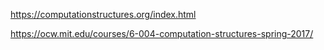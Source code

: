https://computationstructures.org/index.html


https://ocw.mit.edu/courses/6-004-computation-structures-spring-2017/
